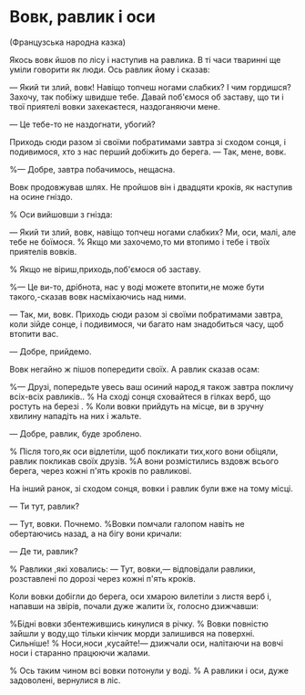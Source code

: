 # Вовк, равлик і оси

(Французська народна казка)

Якось вовк йшов по лісу і наступив на равлика.
В ті часи тваринні ще уміли говорити як люди.
Ось равлик йому і сказав:

— Який ти злий, вовк!
Навіщо топчеш ногами слабких?
І чим гордишся?
Захочу, так побіжу швидше тебе.
Давай поб'ємося об заставу, що ти і твої приятелі вовки захекаєтеся, наздоганяючи мене.

— Це тебе-то не наздогнати, убогий?

Приходь сюди разом зі своїми побратимами завтра зі сходом сонця, і подивимося, хто з нас перший добіжить до берега.
— Так, мене, вовк.

%— Добре, завтра побачимось, нещасна.

Вовк продовжував шлях.
Не пройшов він і двадцяти кроків, як наступив на осине гніздо.

% Оси вийшовши з гнізда:

— Який ти злий, вовк, навіщо топчеш ногами слабких?
Ми, оси, малі, але тебе не боїмося.
% Якщо ми захочемо,то ми втопимо і тебе і твоїх приятелів вовків.

% Якщо не віриш,приходь,поб'ємося об заставу.

%— Це ви-то, дрібнота, нас у воді можете втопити,не може бути такого,-сказав вовк насміхаючись над ними.

— Так, ми, вовк.
Приходь сюди разом зі своїми побратимами завтра, коли зійде сонце, і подивимося, чи багато нам знадобиться часу, щоб втопити вас.

— Добре, прийдемо.

Вовк негайно ж пішов попередити своїх.
А равлик сказав осам:

%— Друзі, попередьте увесь ваш осиний народ,я також завтра покличу всіх-всіх равликів..
% На сході сонця сховайтеся в гілках верб, що ростуть на березі .
% Коли вовки прийдуть на місце, ви в зручну хвилину нападіть на них і жальте.

— Добре, равлик, буде зроблено.

% Після того,як оси відлетіли, щоб покликати тих,кого вони обіцяли, равлик покликав своїх друзів.
%А вони розмістились вздовж всього берега, через кожні п'ять кроків по равликові.

На інший ранок, зі сходом сонця, вовки і равлик були вже на тому місці.

— Ти тут, равлик?

— Тут, вовки.
Почнемо.
%Вовки помчали галопом навіть не обертаючись назад, а на бігу вони кричали:

— Де ти, равлик?

% Равлики ,які ховались:
— Тут, вовки,— відповідали равлики, розставлені по дорозі через кожні п'ять кроків.

Коли вовки добігли до берега, оси хмарою вилетіли з листя верб і, напавши на звірів, почали дуже жалити їх, голосно дзижчавши:

%Бідні вовки збентежившись кинулися в річку.
% Вовки повністю зайшли у воду,що тільки кінчик морди залишився на поверхні.
Сильніше!
% Носи,носи ,кусайте!— дзижчали оси, налітаючи на вовчі носи і старанно працюючи жалами.

% Ось таким чином всі вовки потонули у воді.
% А равлики і оси, дуже задоволені, вернулися в ліс.

